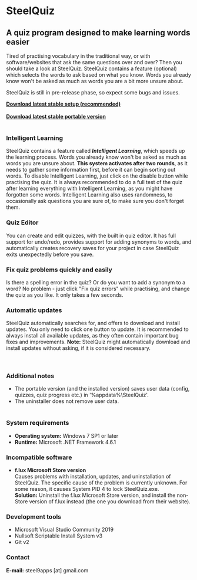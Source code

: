 # SteelQuiz
## A quiz program designed to make learning words easier  

Tired of practising vocabulary in the traditional way, or with software/websites that ask the same questions over and over? Then you should take a look at SteelQuiz. SteelQuiz contains a feature (optional) which selects the words to ask based on what you know. Words you already know won't be asked as much as words you are a bit more unsure about.

SteelQuiz is still in pre-release phase, so expect some bugs and issues.

**[Download latest stable setup (recommended)](https://github.com/steel9/SteelQuiz/releases/latest/download/SteelQuizSetup.exe)**   
&NewLine;   
**[Download latest stable portable version](https://github.com/steel9/SteelQuiz/releases/latest/download/SteelQuizPortable.zip)**   
&NewLine;   
&NewLine;   
### Intelligent Learning
SteelQuiz contains a feature called _**Intelligent Learning**_, which speeds up the learning process. Words you already know won't be asked as much as words you are unsure about. **This system activates after two rounds**, as it needs to gather some information first, before it can begin sorting out words. To disable Intelligent Learning, just click on the disable button while practising the quiz.
It is always recommended to do a full test of the quiz after learning everything with Intelligent Learning, as you might have forgotten some words. Intelligent Learning also uses randomness, to occasionally ask questions you are sure of, to make sure you don't forget them.

### Quiz Editor
You can create and edit quizzes, with the built in quiz editor. It has full support for undo/redo, provides support for adding synonyms to words, and automatically creates recovery saves for your project in case SteelQuiz exits unexpectedly before you save.

### Fix quiz problems quickly and easily
Is there a spelling error in the quiz? Or do you want to add a synonym to a word? No problem - just click "Fix quiz errors" while practising, and change the quiz as you like. It only takes a few seconds.

### Automatic updates
SteelQuiz automatically searches for, and offers to download and install updates. You only need to click one button to update. It is recommended to always install all available updates, as they often contain important bug fixes and improvements.
**Note:** SteelQuiz might automatically download and install updates without asking, if it is considered necessary.  
&NewLine;   
&NewLine;   
&NewLine;   
### Additional notes
- The portable version (and the installed version) saves user data (config, quizzes, quiz progress etc.) in '%appdata%\SteelQuiz'.
- The uninstaller does not remove user data.
&NewLine;   
&NewLine;   
&NewLine;   
### System requirements
- **Operating system:** Windows 7 SP1 or later
- **Runtime:** Microsoft .NET Framework 4.6.1

### Incompatible software
- **f.lux Microsoft Store version**   
Causes problems with installation, updates, and uninstallation of SteelQuiz. The specific cause of the problem is currently unknown. For some reason, it causes System PID 4 to lock SteelQuiz.exe.   
**Solution:** Uninstall the f.lux Microsoft Store version, and install the non-Store version of f.lux instead (the one you download from their website).

### Development tools
- Microsoft Visual Studio Community 2019
- Nullsoft Scriptable Install System v3
- Git v2

### Contact
**E-mail:** steel9apps [at] gmail.com
